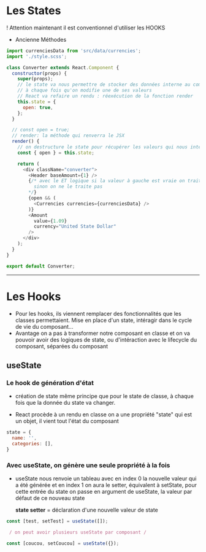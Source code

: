 # Les States

! Attention maintenant il est conventionnel d'utiliser les HOOKS

- Ancienne Méthodes

```js
import currenciesData from 'src/data/currencies';
import './style.scss';

class Converter extends React.Component {
  constructor(props) {
    super(props);
    // le state va nous permettre de stocker des données interne au composant
    // à chaque fois qu'on modifie une de ses valeurs
    // React va refaire un rendu : réexécution de la fonction render
    this.state = {
      open: true,
    };
  }

  // const open = true;
  // render: la méthode qui renverra le JSX
  render() {
    // on destructure le state pour récupérer les valeurs qui nous intéresse
    const { open } = this.state;

    return (
      <div className="converter">
        <Header baseAmount={1} />
        {/* avec le ET logique si la valeur à gauche est vraie on traite ce qui est à droite
          sinon on ne le traite pas
        */}
        {open && (
          <Currencies currencies={currenciesData} />
        )}
        <Amount
          value={1.09}
          currency="United State Dollar"
        />
      </div>
    );
  }
}

export default Converter;
```
---

# Les Hooks

- Pour les hooks, ils viennent remplacer des fonctionnalités que les classes permettaient. Mise en place d'un state, intéragir dans le cycle de vie du composant...
- Avantage on a pas à transformer notre composant en classe et on va pouvoir avoir des logiques
de state, ou d'intéraction avec le lifecycle du composant, séparées du composant

## useState

### Le hook de génération d'état

- création de state même principe que pour le state de classe, à chaque fois que la donnée du state va changer.

- React procède à un rendu en classe on a une propriété "state" qui est un objet, il vient tout l'état du composant

```js
state = {
  name: '',
  categories: [],
}
```

### Avec useState, on génère une seule propriété à la fois

- useState nous renvoie un tableau avec en index 0 la nouvelle valeur qui a été générée
et en index 1 on aura le setter, équivalent à setState, pour cette entrée du state
on passe en argument de useState, la valeur par défaut de ce nouveau state

    **state   setter**  = déclaration d'une nouvelle valeur de state

```js
const [test, setTest] = useState([]);

 / on peut avoir plusieurs useState par composant /

const [coucou, setCoucou] = useState({});
```